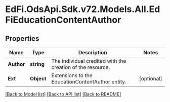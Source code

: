 # EdFi.OdsApi.Sdk.v72.Models.All.EdFiEducationContentAuthor

## Properties

Name | Type | Description | Notes
------------ | ------------- | ------------- | -------------
**Author** | **string** | The individual credited with the creation of the resource. | 
**Ext** | **Object** | Extensions to the EducationContentAuthor entity. | [optional] 

[[Back to Model list]](../../README.md#documentation-for-models) [[Back to API list]](../../README.md#documentation-for-api-endpoints) [[Back to README]](../../README.md)

